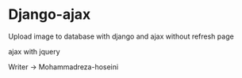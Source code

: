 # Django-ajax
Upload image to database with django and ajax without refresh page

ajax with jquery

Writer -> Mohammadreza-hoseini
